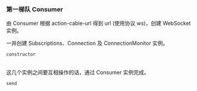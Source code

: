 ### 第一梯队 Consumer

由 Consumer 根据 action-cable-url 得到 url (使用协议 ws)，创建 WebSocket 实例。

一并创建 Subscriptions、Connection 及 ConnectionMonitor 实例。

```
constructor
```


<br>
这几个实例之间要互相操作的话，通过 Consumer 实例完成。

```
send
```

